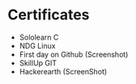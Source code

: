 # Certificates 
*  Sololearn C
*  NDG Linux
*  First day on Github (Screenshot)
*  SkillUp GIT 
*  Hackerearth (ScreenShot)
